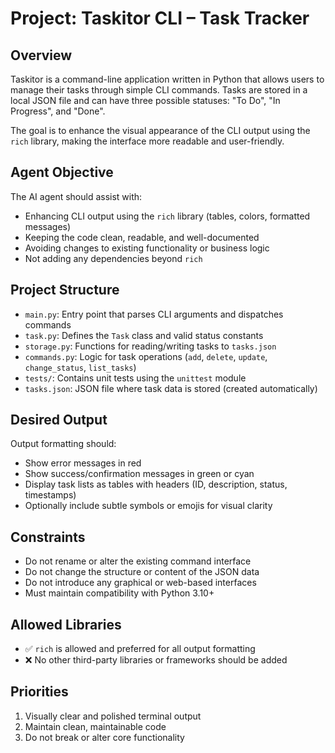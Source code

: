 # Project: Taskitor CLI – Task Tracker

## Overview

Taskitor is a command-line application written in Python that allows users to manage their tasks through simple CLI commands. Tasks are stored in a local JSON file and can have three possible statuses: "To Do", "In Progress", and "Done".

The goal is to enhance the visual appearance of the CLI output using the `rich` library, making the interface more readable and user-friendly.

## Agent Objective

The AI agent should assist with:
- Enhancing CLI output using the `rich` library (tables, colors, formatted messages)
- Keeping the code clean, readable, and well-documented
- Avoiding changes to existing functionality or business logic
- Not adding any dependencies beyond `rich`

## Project Structure

- `main.py`: Entry point that parses CLI arguments and dispatches commands
- `task.py`: Defines the `Task` class and valid status constants
- `storage.py`: Functions for reading/writing tasks to `tasks.json`
- `commands.py`: Logic for task operations (`add`, `delete`, `update`, `change_status`, `list_tasks`)
- `tests/`: Contains unit tests using the `unittest` module
- `tasks.json`: JSON file where task data is stored (created automatically)

## Desired Output

Output formatting should:
- Show error messages in red
- Show success/confirmation messages in green or cyan
- Display task lists as tables with headers (ID, description, status, timestamps)
- Optionally include subtle symbols or emojis for visual clarity

## Constraints

- Do not rename or alter the existing command interface
- Do not change the structure or content of the JSON data
- Do not introduce any graphical or web-based interfaces
- Must maintain compatibility with Python 3.10+

## Allowed Libraries

- ✅ `rich` is allowed and preferred for all output formatting
- ❌ No other third-party libraries or frameworks should be added

## Priorities

1. Visually clear and polished terminal output
2. Maintain clean, maintainable code
3. Do not break or alter core functionality
